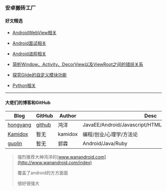 ### 安卓搬砖工厂

#### 好文精选

* [AndroidWebView相关](https://github.com/MoMuBai/Blog/blob/master/android/webview.md)

* [Android面试相关](https://github.com/MoMuBai/Blog/blob/master/android/android面试.md)

* [Android进程相关](https://github.com/MoMuBai/Blog/blob/master/android/android进程.md)

* [简析Window、Activity、DecorView以及ViewRoot之间的错综关系](https://www.jianshu.com/p/8766babc40e0)


* [探究Glide的自定义模块功能](https://mp.weixin.qq.com/s/Xhu9MoLEPSxfyFIjpLLLkA)

* [Python相关](https://github.com/MoMuBai/Blog/blob/master/python/python进程.md)







***
#### 大佬们的博客和GitHub



|  Blog  |  GitHub   |  Author  | Desc |
|--------|--------|-------|-----------|
| [hongyang](http://blog.csdn.net/lmj623565791) | [github](https://github.com/hongyangAndroid) |  鸿洋 |JavaEE/Android/Javascript/HTML5/MySQL/Hadoop/Linux
|[Kamidox](http://blog.kamidox.com/category/android.html)|暂无| kamidox|编程/创业/心理学/方法论|
|[guolin](http://blog.csdn.net/guolin_blog)|暂无|郭霖|Android/Java/Ruby|



> 强烈推荐大神鸿洋的[www.wanandroid.com](http://www.wanandroid.com/index)
> 
> 覆盖了android的方方面面
> 
> 很好很强大